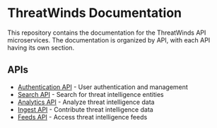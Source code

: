 # ThreatWinds Documentation

This repository contains the documentation for the ThreatWinds API microservices. The documentation is organized by API, with each API having its own section.

## APIs

- [Authentication API](/auth) - User authentication and management
- [Search API](/search) - Search for threat intelligence entities
- [Analytics API](/analytics) - Analyze threat intelligence data
- [Ingest API](/ingest) - Contribute threat intelligence data
- [Feeds API](/feeds) - Access threat intelligence feeds